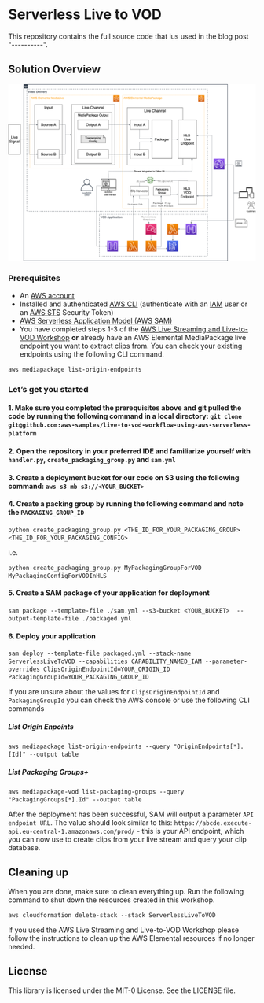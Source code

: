 #  Serverless Live to VOD

This repository contains the full source code that ius used in the blog post "----------".

## Solution Overview


![Diagram](img/serverless-live-to-vod.png)


### Prerequisites

- An [AWS account](https://signin.aws.amazon.com/signin?redirect_uri=https%3A%2F%2Fportal.aws.amazon.com%2Fbilling%2Fsignup%2Fresume&client_id=signup)
- Installed and authenticated [AWS CLI](https://docs.aws.amazon.com/en_pv/cli/latest/userguide/cli-chap-install.html) (authenticate with an [IAM](https://docs.aws.amazon.com/IAM/latest/UserGuide/getting-started.html) user or an [AWS STS](https://docs.aws.amazon.com/STS/latest/APIReference/Welcome.html) Security Token)
- [AWS Serverless Application Model (AWS SAM)](https://docs.aws.amazon.com/serverless-application-model/index.html)
- You have completed steps 1-3 of the [AWS Live Streaming and Live-to-VOD Workshop]() **or** already have an AWS Elemental MediaPackage live endpoint you want to extract clips from. You can check your existing endpoints using the following CLI command.

```
aws mediapackage list-origin-endpoints
```

### Let’s get you started

#### 1. Make sure you completed the prerequisites above and git pulled the code by running the following command in a local directory: `git clone git@github.com:aws-samples/live-to-vod-workflow-using-aws-serverless-platform`

#### 2. Open the repository in your preferred IDE and familiarize yourself with `handler.py`, `create_packaging_group.py` and `sam.yml`

#### 3. Create a deployment bucket for our code on S3 using the following command: `aws s3 mb s3://<YOUR_BUCKET>`

#### 4. Create a packing group by running the following command and note the `PACKAGING_GROUP_ID`

```
python create_packaging_group.py <THE_ID_FOR_YOUR_PACKAGING_GROUP> <THE_ID_FOR_YOUR_PACKAGING_CONFIG>
```

i.e. 

```
python create_packaging_group.py MyPackagingGroupForVOD MyPackagingConfigForVODInHLS
```

#### 5. Create a SAM package of your application for deployment

```
sam package --template-file ./sam.yml --s3-bucket <YOUR_BUCKET>  --output-template-file ./packaged.yml
```

#### 6. Deploy your application

```
sam deploy --template-file packaged.yml --stack-name ServerlessLiveToVOD --capabilities CAPABILITY_NAMED_IAM --parameter-overrides ClipsOriginEndpointId=YOUR_ORIGIN_ID PackagingGroupId=YOUR_PACKAGING_GROUP_ID
```

If you are unsure about the values for `ClipsOriginEndpointId` and `PackagingGroupId` you can check the AWS console or use the following CLI commands

##### List Origin Enpoints

```
aws mediapackage list-origin-endpoints --query "OriginEndpoints[*].[Id]" --output table
```
##### List Packaging Groups+

```
aws mediapackage-vod list-packaging-groups --query "PackagingGroups[*].Id" --output table
```

After the deployment has been successful, SAM will output a parameter `API endpoint URL`. The value should look similar to this: `https://abcde.execute-api.eu-central-1.amazonaws.com/prod/` - this is your API endpoint, which you can now use to create clips from your live stream and query your clip database.

## Cleaning up

When you are done, make sure to clean everything up.
Run the following command to shut down the resources created in this workshop.

```
aws cloudformation delete-stack --stack ServerlessLiveToVOD
```

If you used the AWS Live Streaming and Live-to-VOD Workshop please follow the instructions to clean up the AWS Elemental resources if no longer needed.

## License

This library is licensed under the MIT-0 License. See the LICENSE file.


